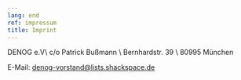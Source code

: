 ```yaml
---
lang: end
ref: impressum
title: Imprint
---
```

DENOG e.V\\
c/o Patrick Bußmann \\
Bernhardstr. 39 \\
80995 München 

E-Mail: <a href="mailto:denog-vorstand@lists.shackspace.de">denog-vorstand@lists.shackspace.de</a>
